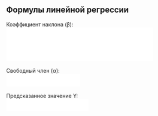 ## Формулы линейной регрессии

Коэффициент наклона (β):  
![Beta](images/BETA.svg)

Свободный член (α):  
![Alpha](images/ALPHA.svg)

Предсказанное значение Y:  
![Y](images/Y.svg)
